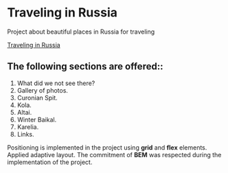 # Traveling in Russia

Project about beautiful places in Russia for traveling

[Traveling in Russia](https://remotor1.github.io/russian-travel/)

## The following sections are offered::

1. What did we not see there?
2. Gallery of photos.
3. Curonian Spit.
4. Kola.
5. Altai.
6. Winter Baikal.
7. Karelia.
8. Links.

Positioning is implemented in the project using **grid** and **flex** elements.
Applied adaptive layout. The commitment of **BEM** was respected during the implementation of the project.
